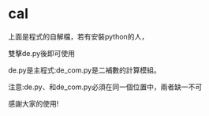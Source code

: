 # cal
上面是程式的自解檔，若有安裝python的人，

雙擊de.py後即可使用

de.py是主程式:de_com.py是二補數的計算模組。

注意:de.py、和de_com.py必須在同一個位置中，兩者缺一不可

感謝大家的使用!

